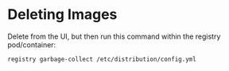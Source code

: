 # Deleting Images
Delete from the UI, but then run this command within the registry pod/container:

```shell
registry garbage-collect /etc/distribution/config.yml
```